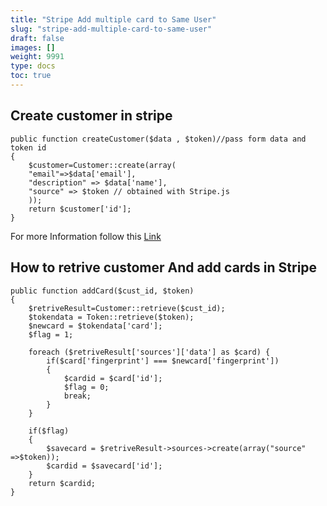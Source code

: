 ```yaml
---
title: "Stripe Add multiple card to Same User"
slug: "stripe-add-multiple-card-to-same-user"
draft: false
images: []
weight: 9991
type: docs
toc: true
---
```


## Create customer in stripe
    public function createCustomer($data , $token)//pass form data and token id
    {
        $customer=Customer::create(array(
        "email"=>$data['email'],
        "description" => $data['name'],
        "source" => $token // obtained with Stripe.js
        ));
        return $customer['id'];
    }

For more Information follow this [Link][1]


  [1]: https://stripe.com/docs/api#create_customer

## How to retrive customer And add cards in Stripe
    public function addCard($cust_id, $token)
    {
        $retriveResult=Customer::retrieve($cust_id);
        $tokendata = Token::retrieve($token);
        $newcard = $tokendata['card'];
        $flag = 1;

        foreach ($retriveResult['sources']['data'] as $card) {
            if($card['fingerprint'] === $newcard['fingerprint'])
            {
                $cardid = $card['id'];
                $flag = 0;
                break;
            }
        }

        if($flag)
        {
            $savecard = $retriveResult->sources->create(array("source" =>$token));
            $cardid = $savecard['id'];
        }
        return $cardid;
    }

